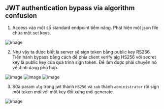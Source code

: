 ## JWT authentication bypass via algorithm confusion

1. Access vào một số standard endpoint tiềm năng. Phát hiện một json file chứa một set keys.

![image](https://user-images.githubusercontent.com/80744099/226512416-f8f04433-c60f-4abe-ac00-af250bec53f2.png)

2. Như vậy ta được biết là server sẽ sign token bằng public key RS256. Tiến hành bypass bằng cách để phía client verify alg HS256 với secret key là public key của quá trình sign token. Để làm được phải chuyển nó về định dạng phù hợp.

![image](https://user-images.githubusercontent.com/80744099/226513620-4f9c69b8-6f4c-4c08-82d2-3c3aac71c771.png)
![image](https://user-images.githubusercontent.com/80744099/226513666-591f0f9a-df15-4c94-b9c0-8a359e491a97.png)
![image](https://user-images.githubusercontent.com/80744099/226513731-3b2a88ec-93db-40c0-a309-1ef1b8f91a41.png)

3. Sửa param `alg` trong jwt thành `HS256` và `sub` thành `administrator` rồi sign một token mới với một key đối xứng mới generate
 
![image](https://user-images.githubusercontent.com/80744099/226515519-23429720-133f-44b6-a78d-550d70f2f547.png)
